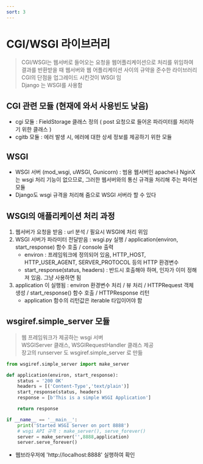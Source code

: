```yaml
---
sort: 3
---
```


# CGI/WSGI 라이브러리

> CGI/WSGI는 웹서버로 들어오는 요청을 웹어플리케이션으로 처리를 위임하여 결과를 반환받을 때 웹서버와 웹 어플리케이션 사이의 규약을 준수한 라이브러리   
> CGI의 단점을 업그레이드 시킨것이 WSGI 임   
> Django 는 WSGI를 사용함   

## CGI 관련 모듈 (현재에 와서 사용빈도 낮음)
- cgi 모듈 : FieldStorage 클래스 정의 ( post 요청으로 들어온 파라미터를 처리하기 위한 클래스 )
- cgitb 모듈 : 에러 발생 시, 에러에 대한 상세 정보를 제공하기 위한 모듈

## WSGI 
- WSGI 서버 (mod_wsgi, uWSGI, Gunicorn) : 범용 웹서버인 apache나 NginX는 wsgi 처리 기능이 없으므로, 그러한 웹서버와의 통신 규격을 처리해 주는 파이썬 모듈
- Django도 wsgi 규격을 처리해 줌으로 WSGI 서버라 할 수 있다

## WSGI의 애플리케이션 처리 과정
1. 웹서버가 요청을 받음 : url 분석 / 필요시 WSGI에 처리 위임
2. WSGI 서버가 파라미터 전달받음 : wsgi.py 실행 / application(environ, start_response) 함수 호출 / console 출력
    - environ : 프레임워크에 정의되어 있음, HTTP_HOST, HTTP_USER_AGENT, SERVER_PROTOCOL 등의 HTTP 환경변수
    - start_response(status, headers) : 반드시 호출해야 하며, 인자가 이미 정해져 있음. 그냥 사용하면 됨
3. application 이 실행됨 : environ 환경변수 처리 / 뷰 처리 / HTTPRequest 객체 생성 / start_response() 함수 호출 / HTTPResponse 리턴
    - application 함수의 리턴값은 iterable 타입이어야 함

## wsgiref.simple_server 모듈
> 웹 프레임워크가 제공하는 wsgi 서버  
> WSGIServer 클래스, WSGIRequestHandler 클래스 제공  
> 장고의 runserver 도 wsgiref.simple_server 로 만듦  

```python
from wsgiref.simple_server import make_server

def application(environ, start_response):
    status = '200 OK'
    headers = [('Content-Type','text/plain')]
    start_response(status, headers)
    response = [b'This is a simple WSGI Application']

    return response

if __name__ == '__main__':
    print('Started WSGI Server on port 8888')
    # wsgi API 규격 : make_server(), serve_forever()
    server = make_server('',8888,application)
    server.serve_forever()
```
- 웹브라우저에 'http://localhost:8888' 실행하여 확인